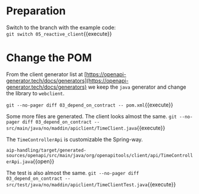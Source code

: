# Preparation

Switch to the branch with the example code:\
`git switch 05_reactive_client`{{execute}}

# Change the POM

From the client generator list at [https://openapi-generator.tech/docs/generators](https://openapi-generator.tech/docs/generators) we
keep the `java` generator and change the library to `webclient`.

`git --no-pager diff 03_depend_on_contract -- pom.xml`{{execute}}

Some more files are generated. The client looks almost the same.
`git --no-pager diff 03_depend_on_contract -- src/main/java/no/maddin/apiclient/TimeClient.java`{{execute}}

The `TimeControllerApi` is customizable the Spring-way.

`aip-handling/target/generated-sources/openapi/src/main/java/org/openapitools/client/api/TimeControllerApi.java`{{open}}

The test is also almost the same.
`git --no-pager diff 03_depend_on_contract -- src/test/java/no/maddin/apiclient/TimeClientTest.java`{{execute}}